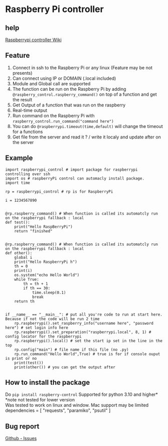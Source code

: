 # **Raspberry Pi controller**
## help
 [Raspberrypi controller Wiki](https://github.com/Geoloup/raspberry_control/wiki/)
## Feature
 1. Connect in ssh to the Raspberry Pi or any linux (Feature may be not presents)
 2. Can connect using IP or DOMAIN (.local included)
 3. Module and Global call are supported
 4. The function can be run on the Raspberry Pi  by adding `@raspberry_control.raspberry_command()` on top of a function and get the result
 5. Get Output of a function that was run on the raspberry
 6. Real-time output
 7. Run command on the Raspberry Pi with `raspberry_control.run_command("command here")`
 8. You can do `@raspberrypi.timeout(time,default)` will change the timeout for a functions
 9. Get file from the server and read it ? / write it localy and update after on the server
## Example

    import raspberrypi_control # import package for raspberrypi controlling over ssh  
    import os # raspberryPi control can automacly install package.
    import time  
      
    rp = raspberrypi_control # rp is for RaspberryPi  
      
    i = 1234567890  
      
      
    @rp.raspberry_command() # When function is called its automatcly run on the raspberrypi fallback : local
    def test():  
        print("Hello RaspBerryPi")  
        return "finished"  
      
      
    @rp.raspberry_command() # When function is called its automatcly run on the raspberrypi fallback : local
    def other():  
        global i  
        print("Hello RaspberryPi h")  
        th = 0  
        print(i)  
        os.system("echo Hello World")  
        while True:  
            th = th + 1  
            if th == 30:  
                time.sleep(0.1)  
                break  
        return th  
      
      
    if __name__ == "__main__": # put all you're code to run at start here. Because if not the code will be run 2 time  
        rp.raspberrypi().set_raspberry_info("username here", "password here") # set login info here
        rp.raspberrypi().set_preparation("raspberrypi.local", 8, 1) # config locator for the raspberrypi  
        rp.raspberrypi().local() # set the start ip set in the line in the top  
        rp.config("main") # file name if this file (no .py)  
        rp.run_command("Hello World",True) # true is for if console ouput is print or no
        print(test())  
        print(other()) # you can get the output after

## How to install the package
Do `pip install raspberry-control`
Supported for python 3.10 and higher*
*note not tested for lower version
<br>
Was tested to work on linux and window. Mac support may be limited
<br>
dependencies = [
    "requests",
    "paramiko",
    "psutil"
]

## Bug report
[Github - Issues](https://github.com/Geoloup/raspberry_control/issues/new?assignees=franck403&labels=bug&projects=&template=bug-report.yml&title=%5BBUG%5D+Untitled+Bug+Report)
